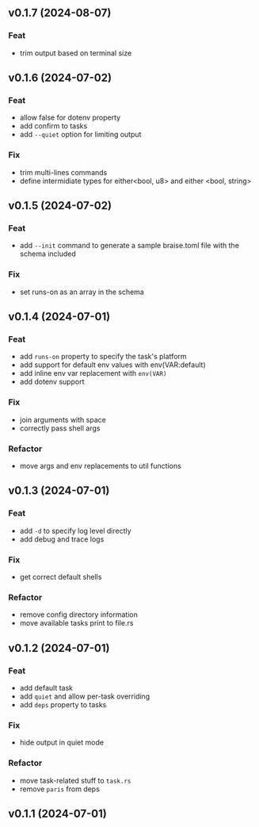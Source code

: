 ## v0.1.7 (2024-08-07)

### Feat

- trim output based on terminal size

## v0.1.6 (2024-07-02)

### Feat

- allow false for dotenv property
- add confirm to tasks
- add `--quiet` option for limiting output

### Fix

- trim multi-lines commands
- define intermidiate types for either<bool, u8> and either <bool, string>

## v0.1.5 (2024-07-02)

### Feat

- add `--init` command to generate a sample braise.toml file with the schema included

### Fix

- set runs-on as an array in the schema

## v0.1.4 (2024-07-01)

### Feat

- add `runs-on` property to specify the task's platform
- add support for default env values with env(VAR:default)
- add inline env var replacement with `env(VAR)`
- add dotenv support

### Fix

- join arguments with space
- correctly pass shell args

### Refactor

- move args and env replacements to util functions

## v0.1.3 (2024-07-01)

### Feat

- add `-d` to specify log level directly
- add debug and trace logs

### Fix

- get correct default shells

### Refactor

- remove config directory information
- move available tasks print to file.rs

## v0.1.2 (2024-07-01)

### Feat

- add default task
- add `quiet` and allow per-task overriding
- add `deps` property to tasks

### Fix

- hide output in quiet mode

### Refactor

- move task-related stuff to `task.rs`
- remove `paris` from deps

## v0.1.1 (2024-07-01)
